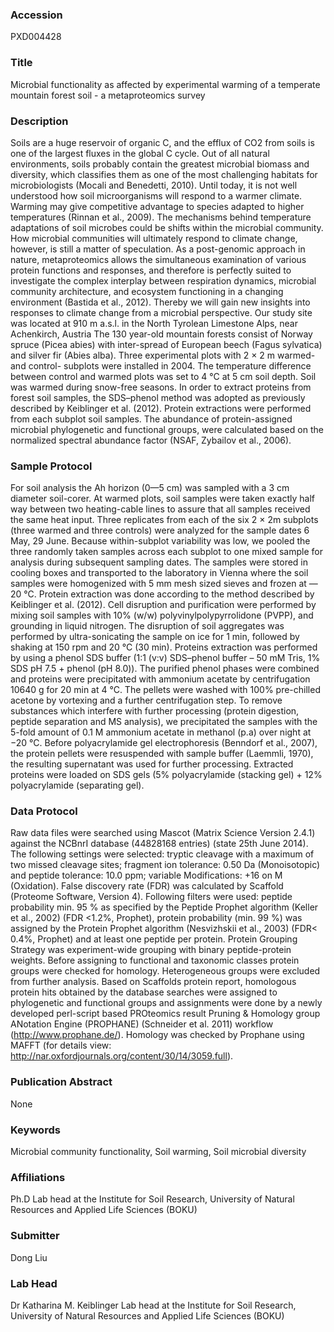 ### Accession
PXD004428

### Title
Microbial functionality as affected by experimental warming of a temperate mountain forest soil - a metaproteomics survey

### Description
Soils are a huge reservoir of organic C, and the efflux of CO2 from soils is one of the largest fluxes in the global C cycle. Out of all natural environments, soils probably contain the greatest microbial biomass and diversity, which classifies them as one of the most challenging habitats for microbiologists (Mocali and Benedetti, 2010). Until today, it is not well understood how soil microorganisms will respond to a warmer climate. Warming may give competitive advantage to species adapted to higher temperatures (Rinnan et al., 2009). The mechanisms behind temperature adaptations of soil microbes could be shifts within the microbial community. How microbial communities will ultimately respond to climate change, however, is still a matter of speculation. As a post-genomic approach in nature, metaproteomics allows the simultaneous examination of various protein functions and responses, and therefore is perfectly suited to investigate the complex interplay between respiration dynamics, microbial community architecture, and ecosystem functioning in a changing environment (Bastida et al., 2012). Thereby we will gain new insights into responses to climate change from a microbial perspective.  Our study site was located at 910 m a.s.l. in the North Tyrolean Limestone Alps, near Achenkirch, Austria The 130 year-old mountain forests consist of Norway spruce (Picea abies) with inter-spread of European beech (Fagus sylvatica) and silver fir (Abies alba). Three experimental plots with 2 × 2 m warmed- and control- subplots were installed in 2004.  The temperature difference between control and warmed plots was set to 4 °C at 5 cm soil depth. Soil was warmed during snow-free seasons. In order to extract proteins from forest soil samples, the SDS–phenol method was adopted as previously described by Keiblinger et al. (2012). Protein extractions were performed from each subplot soil samples. The abundance of protein-assigned microbial phylogenetic and functional groups, were calculated based on the normalized spectral abundance factor (NSAF, Zybailov et al., 2006).

### Sample Protocol
For soil analysis the Ah horizon (0—5 cm) was sampled with a 3 cm diameter soil-corer. At warmed plots, soil samples were taken exactly half way between two heating-cable lines to assure that all samples received the same heat input. Three replicates from each of the six 2 × 2m subplots (three warmed and three controls) were analyzed for the sample dates 6 May, 29 June. Because within-subplot variability was low, we pooled the three randomly taken samples across each subplot to one mixed sample for analysis during subsequent sampling dates. The samples were stored in cooling boxes and transported to the laboratory in Vienna where the soil samples were homogenized with 5 mm mesh sized sieves and frozen at —20 °C. Protein extraction was done according to the method described by Keiblinger et al. (2012). Cell disruption and purification were performed by mixing soil samples with 10% (w/w) polyvinylpolypyrrolidone (PVPP), and grounding in liquid nitrogen. The disruption of soil aggregates was performed by ultra-sonicating the sample on ice for 1 min, followed by shaking at 150 rpm and 20 °C (30 min). Proteins extraction was performed by using a phenol SDS buffer (1:1 (v:v) SDS–phenol buffer – 50 mM Tris, 1% SDS pH 7.5 + phenol (pH 8.0)). The purified phenol phases were combined and proteins were precipitated with ammonium acetate by centrifugation 10640 g for 20 min at 4 °C. The pellets were washed with 100% pre-chilled acetone by vortexing and a further centrifugation step. To remove substances which interfere with further processing (protein digestion, peptide separation and MS analysis), we precipitated the samples with the 5-fold amount of 0.1 M ammonium acetate in methanol (p.a) over night at −20 °C. Before polyacrylamide gel electrophoresis (Benndorf et al., 2007), the protein pellets were resuspended with sample buffer (Laemmli, 1970), the resulting supernatant was used for further processing. Extracted proteins were loaded on SDS gels (5% polyacrylamide (stacking gel) + 12% polyacrylamide (separating gel).

### Data Protocol
Raw data files were searched using Mascot (Matrix Science Version 2.4.1) against the NCBnrI database (44828168 entries) (state 25th June 2014). The following settings were selected: tryptic cleavage with a maximum of two missed cleavage sites; fragment ion tolerance: 0.50 Da (Monoisotopic) and peptide tolerance: 10.0 ppm; variable Modifications: +16 on M (Oxidation). False discovery rate (FDR) was calculated by Scaffold (Proteome Software, Version 4). Following filters were used: peptide probability min. 95 % as specified by the Peptide Prophet algorithm (Keller et al., 2002)  (FDR <1.2%, Prophet), protein probability (min. 99 %) was assigned by the Protein Prophet algorithm (Nesvizhskii et al., 2003) (FDR< 0.4%, Prophet) and at least one peptide per protein. Protein Grouping Strategy was experiment-wide grouping with binary peptide-protein weights. Before assigning to functional and taxonomic classes protein groups were checked for homology. Heterogeneous groups were excluded from further analysis. Based on Scaffolds protein report, homologous protein hits obtained by the database searches were assigned to phylogenetic and functional groups and assignments were done by a newly developed perl-script based PROteomics result Pruning & Homology group ANotation Engine (PROPHANE) (Schneider et al. 2011) workflow (http://www.prophane.de/). Homology was checked by Prophane using MAFFT (for details view: http://nar.oxfordjournals.org/content/30/14/3059.full).

### Publication Abstract
None

### Keywords
Microbial community functionality, Soil warming, Soil microbial diversity

### Affiliations
Ph.D 
Lab head at the Institute for Soil Research, University of Natural Resources and Applied Life Sciences (BOKU)

### Submitter
Dong Liu

### Lab Head
Dr Katharina M. Keiblinger
Lab head at the Institute for Soil Research, University of Natural Resources and Applied Life Sciences (BOKU)



